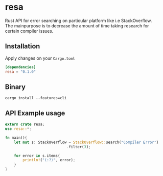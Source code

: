 # resa
Rust API for error searching on particular platform like i.e StackOverflow. The mainpurpose is to decrease the amount of time taking research for certain compiler issues.

## Installation
Apply changes on your `Cargo.toml`
```` toml
[dependencies]
resa = "0.1.0"
````

## Binary
`cargo install --features=cli`

## API Example usage
```` rust
extern crate resa;
use resa::*;

fn main(){
    let mut s: StackOverflow = StackOverflow::search("Compiler Error")
                            .filter(3);

    for error in s.items{
        println!("(:?)", error);
    }
}
````


